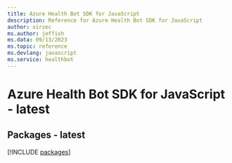 ```yaml
---
title: Azure Health Bot SDK for JavaScript
description: Reference for Azure Health Bot SDK for JavaScript
author: xirzec
ms.author: jeffish
ms.data: 09/13/2023
ms.topic: reference
ms.devlang: javascript
ms.service: healthbot
---
```

# Azure Health Bot SDK for JavaScript - latest
## Packages - latest
[!INCLUDE [packages](health-bot-index.md)]